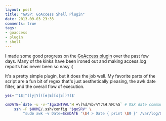 ```yaml
---
layout: post
title: "GASP: GoAccess Shell Plugin"
date: 2013-09-03 23:33
comments: true
tags: 
- goaccess
- plugin
- shell
---
```

I made some good progress on the [GoAccess plugin](https://github.com/nhoag/goaccess-plugin) over the past few days. Many of the kinks have been ironed out and making access.log reports has never been so easy :)

It's a pretty simple plugin, but it does the job well. My favorite parts of the script are a fun bit of regex that's just aesthetically pleasing, the awk date filter, and the overall flow of execution.

``` bash Fun Regex
yes='^1$|^([y|Y]([e|E][s|S])?)$'
```

``` bash awk Date Filter
cmDATE=`date -u -v-"$goINTVAL"H +\[%d/%b/%Y:%H:%M:%S` # OSX date command format (-v).
    ssh -F $HOME/.ssh/config "$goSRV" \
        "sudo awk -v Date=$cmDATE '\$4 > Date { print \$0 }' /var/log/$tech/$file"
```
